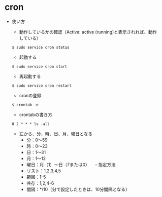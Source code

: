 # cron

- 使い方
  - 動作しているかの確認（Active: active (running)と表示されれば、動作している）
  ```
  $ sudo service cron status
  ```

  - 起動する
  ```
  $ sudo service cron start
  ```

  - 再起動する
  ```
  $ sudo service cron restart
  ```

  - cronの登録
  ```
  $ crontab -e
  ```

  - crontabの書き方
  ```
  0 2 * * * ls -all
  ```

  - 左から、分、時、日、月、曜日となる
    - 分：0〜59
    - 時：0〜23
    - 日：1〜31
    - 月：1〜12
    - 曜日：月（1）〜日（7または0）
　- 指定方法
    - リスト：1,2,3,4,5
    - 範囲：1-5
    - 共存：1,2,4-6
    - 間隔：*/10（分で設定したときは、10分間隔となる）